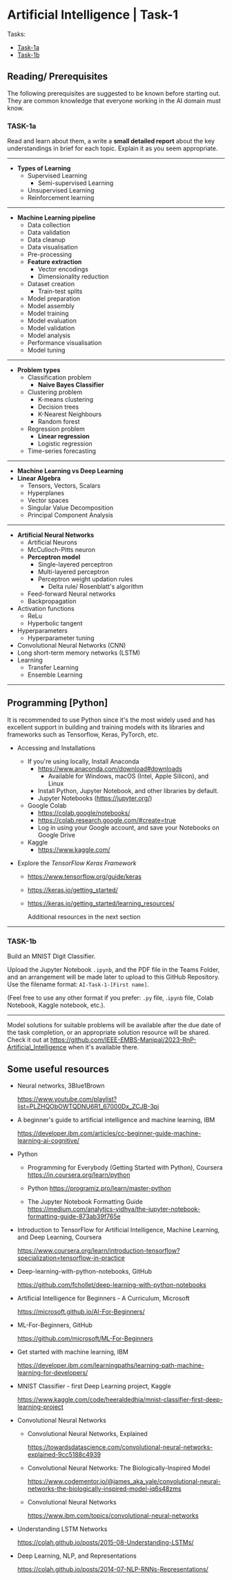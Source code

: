 # Artificial Intelligence | Task-1

Tasks:
- [Task-1a](#task-1a)
- [Task-1b](#task-1b)

## Reading/ Prerequisites

The following prerequisites are suggested to be known before starting out. They are common knowledge that everyone working in the AI domain must know.

### TASK-1a
Read and learn about them, a write a **small detailed report** about the key understandings in brief for each topic. Explain it as you seem appropriate.

---

- **Types of Learning**
  - Supervised Learning
    - Semi-supervised Learning
  - Unsupervised Learning
  - Reinforcement learning

---

- **Machine Learning pipeline**
  - Data collection
  - Data validation
  - Data cleanup
  - Data visualisation
  - Pre-processing
  - **Feature extraction**
    - Vector encodings
    - Dimensionality reduction
  - Dataset creation
    - Train-test splits
  - Model preparation
  - Model assembly
  - Model training
  - Model evaluation
  - Model validation
  - Model analysis
  - Performance visualisation
  - Model tuning

---

- **Problem types**
  - Classification problem
    - **Naive Bayes Classifier**
  - Clustering problem
    - K-means clustering
    - Decision trees
    - K-Nearest Neighbours
    - Random forest
  - Regression problem
    - **Linear regression**
    - Logistic regression
  - Time-series forecasting

---

- **Machine Learning vs Deep Learning**
- **Linear Algebra**
  - Tensors, Vectors, Scalars
  - Hyperplanes
  - Vector spaces
  - Singular Value Decomposition
  - Principal Component Analysis

---

- **Artificial Neural Networks**
  - Artificial Neurons
  - McCulloch-Pitts neuron
  - **Perceptron model**
    - Single-layered perceptron
    - Multi-layered perceptron
    - Perceptron weight updation rules
      - Delta rule/ Rosenblatt's algorithm
  - Feed-forward Neural networks
  - Backpropagation
- Activation functions
  - ReLu
  - Hyperbolic tangent
- Hyperparameters
  - Hyperparameter tuning
- Convolutional Neural Networks (CNN)
- Long short-term memory networks (LSTM)
- Learning
  - Transfer Learning
  - Ensemble Learning

---

## Programming [Python]

It is recommended to use Python since it's the most widely used and has excellent support in building and training models with its libraries and frameworks such as Tensorflow, Keras, PyTorch, etc.

- Accessing and Installations
  - If you're using locally, Install Anaconda
    - https://www.anaconda.com/download#downloads
      - Available for Windows, macOS (Intel, Apple Silicon), and Linux
    - Install Python, Jupyter Notebook, and other libraries by default.
    - Jupyter Notebooks (https://jupyter.org/)
  - Google Colab
    - https://colab.google/notebooks/
    - https://colab.research.google.com/#create=true
    - Log in using your Google account, and save your Notebooks on Google Drive
  - Kaggle
    - https://www.kaggle.com/

- Explore the *TensorFlow Keras Framework*

  - https://www.tensorflow.org/guide/keras
  - https://keras.io/getting_started/
  - https://keras.io/getting_started/learning_resources/

    Additional resources in the next section

---

### TASK-1b

Build an MNIST Digit Classifier.

Upload the Jupyter Notebook `.ipynb`, and the PDF file in the Teams Folder, and an arrangement will be made later to upload to this GitHub Repository. Use the filename format: `AI-Task-1-[First name]`.

(Feel free to use any other format if you prefer: `.py` file, .`ipynb` file, Colab Notebook, Kaggle notebook, etc.).

---

Model solutions for suitable problems will be available after the due date of the task completion, or an appropriate solution resource will be shared. Check it out at https://github.com/IEEE-EMBS-Manipal/2023-RnP-Artificial_Intelligence when it's available there.

## Some useful resources

- Neural networks, 3Blue1Brown

  https://www.youtube.com/playlist?list=PLZHQObOWTQDNU6R1_67000Dx_ZCJB-3pi

- A beginner's guide to artificial intelligence and machine learning, IBM

  https://developer.ibm.com/articles/cc-beginner-guide-machine-learning-ai-cognitive/

- Python

  - Programming for Everybody (Getting Started with Python), Coursera
    https://in.coursera.org/learn/python

  - Python
    https://programiz.pro/learn/master-python
  - The Jupyter Notebook Formatting Guide
    https://medium.com/analytics-vidhya/the-jupyter-notebook-formatting-guide-873ab39f765e

- Introduction to TensorFlow for Artificial Intelligence, Machine Learning, and Deep Learning, Coursera

  https://www.coursera.org/learn/introduction-tensorflow?specialization=tensorflow-in-practice

- Deep-learning-with-python-notebooks, GitHub

  https://github.com/fchollet/deep-learning-with-python-notebooks

- Artificial Intelligence for Beginners - A Curriculum, Microsoft

  https://microsoft.github.io/AI-For-Beginners/

- ML-For-Beginners, GitHub

  https://github.com/microsoft/ML-For-Beginners

- Get started with machine learning, IBM

  https://developer.ibm.com/learningpaths/learning-path-machine-learning-for-developers/

- MNIST Classifier - first Deep Learning project, Kaggle

  https://www.kaggle.com/code/heeraldedhia/mnist-classifier-first-deep-learning-project

- Convolutional Neural Networks

  - Convolutional Neural Networks, Explained

    https://towardsdatascience.com/convolutional-neural-networks-explained-9cc5188c4939

  - Convolutional Neural Networks: The Biologically-Inspired Model

    https://www.codementor.io/@james_aka_yale/convolutional-neural-networks-the-biologically-inspired-model-iq6s48zms

  - Convolutional Neural Networks

    https://www.ibm.com/topics/convolutional-neural-networks

- Understanding LSTM Networks

  https://colah.github.io/posts/2015-08-Understanding-LSTMs/

- Deep Learning, NLP, and Representations

  https://colah.github.io/posts/2014-07-NLP-RNNs-Representations/

